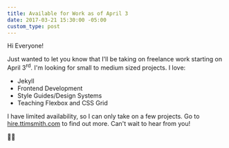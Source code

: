 ```yaml
---
title: Available for Work as of April 3
date: 2017-03-21 15:30:00 -05:00
custom_type: post
---
```


Hi Everyone!

Just wanted to let you know that I'll be taking on freelance work starting on April 3<sup>rd</sup>. I'm looking for small to medium sized projects. I love:

- Jekyll
- Frontend Development
- Style Guides/Design Systems
- Teaching Flexbox and CSS Grid

I have limited availability, so I can only take on a few projects. Go to [hire.ttimsmith.com](http://hire.ttimsmith.com/) to find out more. Can't wait to hear from you!

🖖🏽